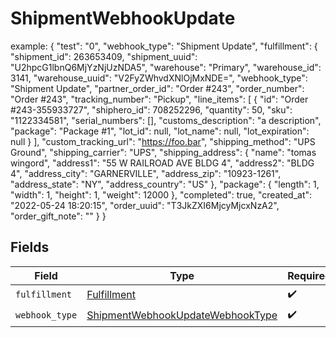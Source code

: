 # ShipmentWebhookUpdate

example: {
    "test": "0",
    "webhook_type": "Shipment Update",
    "fulfillment": {
        "shipment_id": 263653409,
        "shipment_uuid": "U2hpcG1lbnQ6MjYzNjUzNDA5",
        "warehouse": "Primary",
        "warehouse_id": 3141,
        "warehouse_uuid": "V2FyZWhvdXNlOjMxNDE=",
        "webhook_type": "Shipment Update",
        "partner_order_id": "Order #243",
        "order_number": "Order #243",
        "tracking_number": "Pickup",
        "line_items": [
            {
                "id": "Order #243-355933727",
                "shiphero_id": 708252296,
                "quantity": 50,
                "sku": "1122334581",
                "serial_numbers": [],
                "customs_description": "a description",
                "package": "Package #1",
                "lot_id": null,
                "lot_name": null,
                "lot_expiration": null
            }
        ],
        "custom_tracking_url": "https://foo.bar",
        "shipping_method": "UPS Ground",
        "shipping_carrier": "UPS",
        "shipping_address": {
          "name": "tomas wingord",
          "address1": "55 W RAILROAD AVE BLDG 4",
          "address2": "BLDG 4",
          "address_city": "GARNERVILLE",
          "address_zip": "10923-1261",
          "address_state": "NY",
          "address_country": "US"
        },
        "package": {
            "length": 1,
            "width": 1,
            "height": 1,
            "weight": 12000
        },
        "completed": true,
        "created_at": "2022-05-24 18:20:15",
        "order_uuid": "T3JkZXI6MjcyMjcxNzA2",
        "order_gift_note": ""
    }
}


## Fields

| Field                                                                                       | Type                                                                                        | Required                                                                                    | Description                                                                                 |
| ------------------------------------------------------------------------------------------- | ------------------------------------------------------------------------------------------- | ------------------------------------------------------------------------------------------- | ------------------------------------------------------------------------------------------- |
| `fulfillment`                                                                               | [Fulfillment](../../models/shared/fulfillment.md)                                           | :heavy_check_mark:                                                                          | N/A                                                                                         |
| `webhook_type`                                                                              | [ShipmentWebhookUpdateWebhookType](../../models/shared/shipmentwebhookupdatewebhooktype.md) | :heavy_check_mark:                                                                          | N/A                                                                                         |